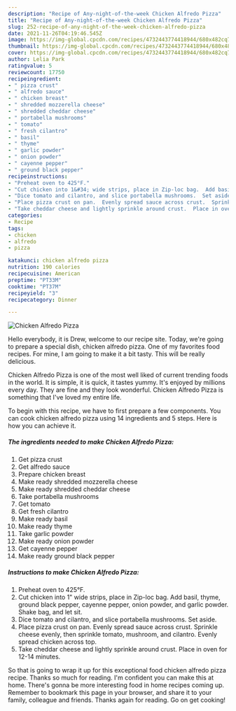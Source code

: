 ```yaml
---
description: "Recipe of Any-night-of-the-week Chicken Alfredo Pizza"
title: "Recipe of Any-night-of-the-week Chicken Alfredo Pizza"
slug: 252-recipe-of-any-night-of-the-week-chicken-alfredo-pizza
date: 2021-11-26T04:19:46.545Z
image: https://img-global.cpcdn.com/recipes/4732443774418944/680x482cq70/chicken-alfredo-pizza-recipe-main-photo.jpg
thumbnail: https://img-global.cpcdn.com/recipes/4732443774418944/680x482cq70/chicken-alfredo-pizza-recipe-main-photo.jpg
cover: https://img-global.cpcdn.com/recipes/4732443774418944/680x482cq70/chicken-alfredo-pizza-recipe-main-photo.jpg
author: Lelia Park
ratingvalue: 5
reviewcount: 17750
recipeingredient:
- " pizza crust"
- " alfredo sauce"
- " chicken breast"
- " shredded mozzerella cheese"
- " shredded cheddar cheese"
- " portabella mushrooms"
- " tomato"
- " fresh cilantro"
- " basil"
- " thyme"
- " garlic powder"
- " onion powder"
- " cayenne pepper"
- " ground black pepper"
recipeinstructions:
- "Preheat oven to 425°F."
- "Cut chicken into 1&#34; wide strips, place in Zip-loc bag.  Add basil, thyme, ground black pepper, cayenne pepper, onion powder, and garlic powder.  Shake bag, and let sit."
- "Dice tomato and cilantro, and slice portabella mushrooms.  Set aside."
- "Place pizza crust on pan.  Evenly spread sauce across crust.  Sprinkle cheese evenly, then sprinkle tomato, mushroom, and cilantro.  Evenly spread chicken across top."
- "Take cheddar cheese and lightly sprinkle around crust.  Place in oven for 12-14 minutes."
categories:
- Recipe
tags:
- chicken
- alfredo
- pizza

katakunci: chicken alfredo pizza 
nutrition: 190 calories
recipecuisine: American
preptime: "PT33M"
cooktime: "PT37M"
recipeyield: "3"
recipecategory: Dinner

---
```



![Chicken Alfredo Pizza](https://img-global.cpcdn.com/recipes/4732443774418944/680x482cq70/chicken-alfredo-pizza-recipe-main-photo.jpg)

Hello everybody, it is Drew, welcome to our recipe site. Today, we're going to prepare a special dish, chicken alfredo pizza. One of my favorites food recipes. For mine, I am going to make it a bit tasty. This will be really delicious.

Chicken Alfredo Pizza is one of the most well liked of current trending foods in the world. It is simple, it is quick, it tastes yummy. It's enjoyed by millions every day. They are fine and they look wonderful. Chicken Alfredo Pizza is something that I've loved my entire life.




To begin with this recipe, we have to first prepare a few components. You can cook chicken alfredo pizza using 14 ingredients and 5 steps. Here is how you can achieve it.

<!--inarticleads1-->

##### The ingredients needed to make Chicken Alfredo Pizza:

1. Get  pizza crust
1. Get  alfredo sauce
1. Prepare  chicken breast
1. Make ready  shredded mozzerella cheese
1. Make ready  shredded cheddar cheese
1. Take  portabella mushrooms
1. Get  tomato
1. Get  fresh cilantro
1. Make ready  basil
1. Make ready  thyme
1. Take  garlic powder
1. Make ready  onion powder
1. Get  cayenne pepper
1. Make ready  ground black pepper




<!--inarticleads2-->

##### Instructions to make Chicken Alfredo Pizza:

1. Preheat oven to 425°F.
1. Cut chicken into 1&#34; wide strips, place in Zip-loc bag.  Add basil, thyme, ground black pepper, cayenne pepper, onion powder, and garlic powder.  Shake bag, and let sit.
1. Dice tomato and cilantro, and slice portabella mushrooms.  Set aside.
1. Place pizza crust on pan.  Evenly spread sauce across crust.  Sprinkle cheese evenly, then sprinkle tomato, mushroom, and cilantro.  Evenly spread chicken across top.
1. Take cheddar cheese and lightly sprinkle around crust.  Place in oven for 12-14 minutes.




So that is going to wrap it up for this exceptional food chicken alfredo pizza recipe. Thanks so much for reading. I'm confident you can make this at home. There's gonna be more interesting food in home recipes coming up. Remember to bookmark this page in your browser, and share it to your family, colleague and friends. Thanks again for reading. Go on get cooking!
